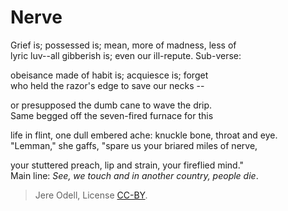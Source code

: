 # Nerve

Grief is; possessed is; mean, more of madness, less of  
lyric luv--all gibberish is; even our ill-repute. Sub-verse:

obeisance made of habit is; acquiesce is; forget  
who held the razor's edge to save our necks --

or presupposed the dumb cane to wave the drip.  
Same begged off the seven-fired furnace for this

life in flint, one dull embered ache: knuckle bone, throat and eye.  
"Lemman," she gaffs, "spare us your briared miles of nerve,

your stuttered preach, lip and strain, your fireflied mind."  
Main line: *See, we touch and in another country, people die*.

>Jere Odell, License [CC-BY](https://creativecommons.org/licenses/by/4.0/).